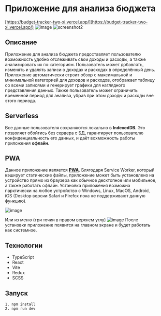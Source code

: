 # Приложение для анализа бюджета
[https://budget-tracker-two-xi.vercel.app/](https://budget-tracker-two-xi.vercel.app/)
![image](https://github.com/shrimpwhat/budget-tracker/assets/49585211/6673873b-dcb7-48ae-9d5b-c7af3ca18069)
![screenshot2](https://github.com/shrimpwhat/budget-tracker/assets/49585211/4b413cce-dde1-4e9e-8a7c-c108366da14e)

## Описание

Приложение для анализа бюджета предоставляет пользователю возможность удобно отслеживать свои доходы и расходы, а также анализировать их по категориям. Пользователь может добавлять, изменять и удалять записи о доходах и расходах в определённый день. Приложение автоматически строит обзор с максимальной и минимальной категорией для доходов и расходов, отображает таблицу со всеми записями и генерирует графики для наглядного представления данных. Также пользователь может ограничить временной период для анализа, убрав при этом доходы и расходы вне этого периода.

## Serverless

Все данные пользователя сохраняются локально в **IndexedDB**. Это позволяет обойтись без сервера с БД, гарантирует пользователю конфиденциальность его данных, и даёт вохможность работы приложения **офлайн**.

## PWA

Данное приложение является [**PWA**](https://web.dev/explore/progressive-web-apps). Блягодаря Service Worker, который кэширует статические файлы, приложение может быть установлено на устройство прямо из браузера как обычное десктопное или мобильное, а также работать офлайн. Установка приложения возможна парктически на любое устройство с Windows, Linux, MacOS, Android, iOS (Desktop версии Safari и Firefox пока не поддерживают данную функцию).

![image](https://github.com/shrimpwhat/budget-tracker/assets/49585211/e0daa1f9-8486-40bc-b8de-7c6ef1b62421)

Или из меню (три точки в правом верхнем углу)
![image](https://github.com/shrimpwhat/budget-tracker/assets/49585211/7107b4c9-3d8c-4980-8664-6a8da7741ad0)
После установки приложение появится на главном экране и будет работать как системное.

## Технологии

- TypeScript
- React
- Vite
- Redux
- SCSS

## Запуск

```
1. npm install
2. npm run dev
```
